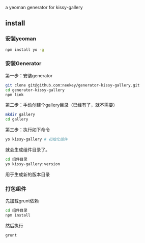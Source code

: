 a yeoman generator for kissy-gallery

## install
### 安装yeoman
````sh
npm install yo -g
````

### 安装Generator

第一步：安装generator

````sh
git clone git@github.com:neekey/generator-kissy-gallery.git
cd generator-kissy-gallery
npm link
````


第二步：手动创建个gallery目录（已经有了，就不需要）
````sh
mkdir gallery
cd gallery
````

第三步：执行如下命令

````sh
yo kissy-gallery # 初始化组件
````

就会生成组件目录了。

````sh
cd 组件目录
yo kissy-gallery:version
````

用于生成新的版本目录

### 打包组件

先加载grunt依赖

````sh
cd 组件目录
npm install
````

然后执行

````sh
grunt
````

